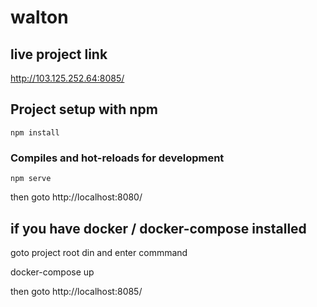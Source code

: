 # walton
## live project link 

http://103.125.252.64:8085/

## Project setup with npm 
```
npm install
```

### Compiles and hot-reloads for development
```
npm serve
```

then goto http://localhost:8080/ 

## if you have docker / docker-compose installed 
goto project root din and enter commmand 

docker-compose up 


then goto http://localhost:8085/ 



